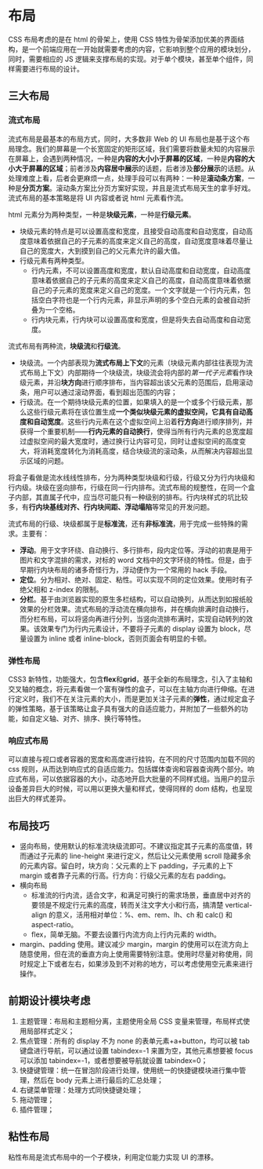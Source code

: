 # 布局
CSS 布局考虑的是在 html 的骨架上，使用 CSS 特性为骨架添加优美的界面结构，是一个前端应用在一开始就需要考虑的内容，它影响到整个应用的模块划分，同时，需要相应的 JS 逻辑来支撑布局的实现。对于单个模块，甚至单个组件，同样需要进行布局的设计。

## 三大布局

### 流式布局
流式布局是最基本的布局方式，同时，大多数非 Web 的 UI 布局也是基于这个布局理念。我们的屏幕是一个长宽固定的矩形区域，我们需要将数量未知的内容展示在屏幕上，会遇到两种情况，一种是**内容的大小小于屏幕的区域**，一种是**内容的大小大于屏幕的区域**；前者涉及**内容居中展示**的话题，后者涉及**部分展示**的话题。从处理难度上看，后者会更麻烦一点，处理手段可以有两种：一种是**滚动条方案**，一种是**分页方案**。滚动条方案比分页方案好实现，并且是流式布局天生的拿手好戏。流式布局的基本策略是将 UI 内容或者说 html 元素看作流。

html 元素分为两种类型，一种是**块级元素**，一种是**行级元素**。
+ 块级元素的特点是可以设置高度和宽度，且接受自动高度和自动宽度，自动高度意味着依据自己的子元素的高度来定义自己的高度，自动宽度意味着尽量让自己的宽度大，大到摸到自己的父元素允许的最大值。
+ 行级元素有两种类型。
  + 行内元素，不可以设置高度和宽度，默认自动高度和自动宽度，自动高度意味着依据自己的子元素的高度来定义自己的高度，自动高度意味着依据自己的子元素的宽度来定义自己的宽度。一个文字就是一个行内元素，包括空白字符也是一个行内元素，非显示声明的多个空白元素的会被自动折叠为一个空格。
  + 行内块元素，行内块可以设置高度和宽度，但是将失去自动高度和自动宽度。

流式布局有两种流，**块级流**和**行级流**。
+ 块级流。一个内部表现为**流式布局上下文**的元素（块级元素内部往往表现为流式布局上下文）内部期待一个块级流，块级流会将内部的*第一代子元素*看作块级元素，并沿**块方向**进行顺序排布，当内容超出该父元素的范围后，启用滚动条，用户可以通过滚动界面，看到超出范围的内容；
+ 行级流。在一个期待块级元素的位置，如果填入的是一个或多个行级元素，那么这些行级元素将在该位置生成**一个类似块级元素的虚拟空间，它具有自动高度和自动宽度**。这些行内元素在这个虚拟空间上沿着**行方向**进行顺序排列，并获得一个重要机制——**行内元素的自动换行**，使得当所有行内元素的总宽度超过虚拟空间的最大宽度时，通过换行让内容可见，同时让虚拟空间的高度变大，将消耗宽度转化为消耗高度，结合块级流的滚动条，从而解决内容超出显示区域的问题。

将盒子看做是流水线线性排布，分为两种类型块级和行级，行级又分为行内块级和行内级。块级在竖向排布，行级在同一行内排布。流式布局的规整性，在同一个盒子内部，其直属子代中，应当尽可能只有一种级别的排布。行内块样式的坑比较多，有**行内块基线对齐、行内块间距、浮动塌陷**等常见的开发问题。

流式布局的行级、块级都属于是**标准流**，还有**非标准流**，用于完成一些特殊的需求。主要有：
- **浮动**。用于文字环绕、自动换行、多行排布，段内定位等。浮动的初衷是用于图片和文字混排的需求，对标的 word 文档中的文字环绕的特性。但是，由于早期行内块布局的诸多奇怪行为，浮动便作为一个常用的 hack 手段。
- **定位**。分为相对、绝对、固定、粘性。可以实现不同的定位效果。使用时有子绝父相和 z-index 的限制。
- **分栏**。基于由浏览器实现的原生多栏结构，可以自动换列，从而达到如报纸般效果的分栏效果。流式布局的浮动流在横向排布，并在横向排满时自动换行，而分栏布局，可以将竖向再进行分列，当竖向流排布满时，实现自动转列的效果。该效果专门为行内元素设计，不要将子元素的 display 设置为 block，尽量设置为 inline 或者 inline-block，否则页面会有明显的卡顿。

### 弹性布局
CSS3 新特性，功能强大，包含**flex**和**grid**，基于全新的布局理念，引入了主轴和交叉轴的概念，将元素看做一个富有弹性的盒子，可以在主轴方向进行伸缩。在进行定义时，我们不在关注元素的大小，而是更加关注子元素的**弹性**，通过规定盒子的弹性策略，基于该策略让盒子具有强大的自适应能力，并附加了一些额外的功能，如自定义轴、对齐、排序、换行等特性。

### 响应式布局
可以直接与视口或者容器的宽度和高度进行挂钩，在不同的尺寸范围内加载不同的 css 规则，从而达到响应式的自适应能力。包括媒体查询和容器查询两个部分。响应式布局，可以依据容器的大小，动态地开启大批量的不同样式组。当用户的显示设备差异巨大的时候，可以用以更换大量和样式，使得同样的 dom 结构，也呈现出巨大的样式差异。

## 布局技巧
- 竖向布局，使用默认的标准流块级流即可。不建议指定其子元素的高度值，转而通过子元素的 line-height 来进行定义，然后让父元素使用 scroll 隐藏多余的元素内容。留白时，块方向：父元素的上下 padding，子元素的上下 margin 或者靠子元素的行高。行方向：行级父元素的左右 padding。
- 横向布局
  + 标准流的行内流，适合文字，和满足可换行的需求场景，垂直居中对齐的要领是不规定行元素的高度，转而关注文字大小和行高，搞清楚 vertical-align 的意义，活用相对单位：%、em、rem、lh、ch 和 calc() 和 aspect-ratio。
  + flex，简单无脑。不要去设置行内流方向上行内元素的 width。
- margin、padding 使用。建议减少 margin，margin 的使用可以在流方向上随意使用，但在流的垂直方向上使用需要特别注意。使用时尽量对称使用，同时规定上下或者左右，如果涉及到不对称的地方，可以考虑使用空元素来进行操作。

## 前期设计模块考虑
1. 主题管理：布局和主题相分离，主题使用全局 CSS 变量来管理，布局样式使用局部样式定义；
2. 焦点管理：所有的 display 不为 none 的表单元素+a+button，均可以被 tab 键盘进行导航，可以通过设置 tabindex=-1 来置为空，其他元素想要被 focus 可以添加 tabindex=-1，或者想要被导航就设置 tabindex=0；
3. 快捷键管理：统一在冒泡阶段进行处理，使用统一的快捷键模块进行集中管理，然后在 body 元素上进行最后的汇总处理；
4. 右键菜单管理：处理方式同快捷键处理；
5. 拖动管理；
6. 插件管理；

## 粘性布局

粘性布局是流式布局中的一个子模块，利用定位能力实现 UI 的漂移。
